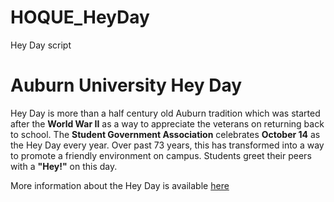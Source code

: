 # HOQUE_HeyDay
Hey Day script
# Auburn University Hey Day
Hey Day is more than a half century old Auburn tradition which was started after the **World War II** as a way to appreciate the veterans on returning back to school. The **Student Government Association** celebrates **October 14** as the Hey Day every year. Over past 73 years, this has transformed into a way to promote a friendly environment on campus. Students greet their peers with a **"Hey!"** on this day.

More information about the Hey Day is available [here](http://sga.auburn.edu/hey-day/)
